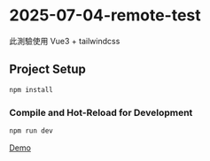 # 2025-07-04-remote-test

此測驗使用 Vue3 + tailwindcss

## Project Setup

```sh
npm install
```

### Compile and Hot-Reload for Development

```sh
npm run dev
```

[Demo](https://max-hung.github.io/2025-07-04-remote-test/)
